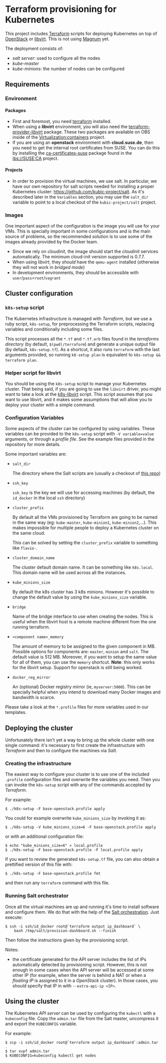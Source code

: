 # Terraform provisioning for Kubernetes

This project includes [Terraform](https://www.terraform.io) scripts for
deploying Kubernetes on top of [OpenStack](https://www.openstack.org/)
or [libvirt](http://libvirt.org/). This is not using
[Magnum](https://wiki.openstack.org/wiki/Magnum) yet.

The deployment consists of:

  * *salt server*: used to configure all the nodes
  * *kube-master*
  * *kube-minions*: the number of nodes can be configured

## Requirements

### Environment

#### Packages

* First and foremost, you need [terraform](https://github.com/hashicorp/terraform)
installed.
* When using a **libvirt** environment, you will also need the
[terraform-provider-libvirt](https://github.com/dmacvicar/terraform-provider-libvirt)
package. These two packages are available on OBS inside of the
[Virtualization:containers](https://build.opensuse.org/project/show/Virtualization:containers) project.
* If you are using an **openstack** environment with **cloud.suse.de**, then you need
to get the internal root certificates from SUSE. You can do this by installing
the [ca-certificates-suse](https://api.suse.de/package/show/SUSE:CA/ca-certificates-suse)
package found in the [ibs://SUSE:CA](https://api.suse.de/project/show/SUSE:CA) project.

#### Projects

* In order to provision the virtual machines, we use salt. In particular, we have
our own repository for salt scripts needed for installing a proper Kubernetes
cluster: https://github.com/kubic-project/salt. As it's described later in the
`Variables` section, you may use the `salt_dir` variable to point to a local
checkout of the `kubic-project/salt` project.

### Images

One important aspect of the configuration is the image you will use for
your VMs. This is specially important in some configurations and is the main
source of problems, so the recommended solution is to use some of the images
already provided by the Docker team.

* Since we rely on *cloudinit*, the image should start the *cloudinit* services
  automatically. The minimum cloud-init version supported is 0.7.7.
* When using _libvirt_, they _should_ have the `qemu-agent` installed (otherwise
  they will not work in _bridged mode_)
* In development environments, they _should_ be accessible with
  `user`/`pass`=`root`/`vagrant`

## Cluster configuration

### `k8s-setup` script

The Kubernetes infrastructure is managed with _Terraform_, but
we use a ruby script, `k8s-setup`, for preprocessing the
Terraform scripts, replacing variables and conditionally
including some files.

This script processes all the `*.tf` and `*.tf.erb` files
found in the _terraforms directory_ (by default, `$(pwd)/terraform`)
and generate a unique output file (by default, `k8s-setup.tf`). As a
shortcut, it also runs `terraform` with the last arguments provided,
so running `k8-setup plan` is equivalent to `k8s-setup && terraform plan`.

### Helper script for libvirt

You should be using the `k8s-setup` script to manage your Kubernetes
cluster. That being said, if you are going to use the `libvirt` driver, you
might want to take a look at the [k8s-libvirt](contrib/libvirt/k8s-libvirt.sh)
script. This script assumes that you want to use libvirt, and it makes some
assumptions that will allow you to deploy your cluster with a simple command.

### Configuration Variables

Some aspects of the cluster can be configured by using variables.
These variables can be provided to the `k8s-setup` script
with `-V variable=value` arguments, or through a _profile
file_. See the example files provided in the repository for more
details.

Some important variables are:

  * `salt_dir`

    The directory where the Salt scripts are (usually a checkout of [this
    repo](https://github.com/kubic-project/salt))

  * `ssh_key`

    `ssh_key` is the key we will use for accessing machines (by default,
    the `id_docker` in the local `ssh` directory)

  * `cluster_prefix`

    By default all the VMs provisioned by Terraform are going to be named in the
    same way (eg: `kube-master`, `kube-minion1`, `kube-minion2`,...). This makes
    impossible for multiple people to deploy a Kubernetes cluster on the same cloud.

    This can be solved by setting the `cluster_prefix` variable to something like
    `flavio-`.

  * `cluster_domain_name`

    The cluster default domain name. It can be something like `k8s.local`. This
    domain name will be used across all the instances.

  * `kube_minions_size`

    By default the k8s cluster has 3 k8s minions. However it's possible to
    change the default value by using the `kube_minions_size` variable.

  * `bridge`

    Name of the bridge interface to use when creating the nodes. This is useful
    when the libvirt host is a remote machine different from the one running
    terraform.

  * `<component name>_memory`

    The amount of memory to be assigned to the given component in MB. Possible
    options for components are: `master`, `minion` and `salt`. The default value
    is 512 MB. Moreover, if you want to setup the same value for all of them,
    you can use the `memory` shortcut. **Note**: this only works for the libvirt
    setup. Support for openstack is still being worked.

  * `docker_reg_mirror`

    An (optional) Docker registry mirror (ie, `myserver:5000`). This can be
    specially helpful when you intend to download many Docker images and
    bandwidth is scarce.

Please take a look at the `*.profile` files for more variables used in
our templates.

## Deploying the cluster

Unfortunately there isn't yet a way to bring up the whole cluster with one
single command: it's necessary to first create the infrastructure with
_Terraform_ and then to configure the machines via _Salt_.

### Creating the infrastructure

The easiest way to configure your cluster is to use one of the included
`.profile` configuration files and overwrite the variables you need.
Then you can invoke the `k8s-setup` script with any of the commands
accepted by _Terraform_.

For example:

```
$ ./k8s-setup -F base-openstack.profile apply
```

You could for example overwrite `kube_minions_size` by invoking it as:

```
$ ./k8s-setup -V kube_minions_size=6 -F base-openstack.profile apply
```

or with an additional configuration file:

```
$ echo "kube_minions_size=6" > local.profile
$ ./k8s-setup -F base-openstack.profile -F local.profile apply
```

If you want to review the generated `k8s-setup.tf` file, you can also
obtain a prettified version of this file with:

```
$ ./k8s-setup -F base-openstack.profile fmt
```

and then run any `terraform` command with this file.

### Running Salt orchestrator

Once all the virtual machines are up and running it's time to install
software and configure them. We do that with the help of the [Salt orchestration](https://docs.saltstack.com/en/latest/topics/tutorials/states_pt5.html#orchestrate-runner).
Just execute:

```
$ ssh -i ssh/id_docker root@`terraform output ip_dashboard` \
    bash /tmp/salt/provision-dashboard.sh --finish
```

Then follow the instructions given by the provisioning script.

Notes:

* the certificate generated for the API server includes the list of IPs
automatically detected by provisioning script. However, this is not enough
in some cases when the API server will be accessed at some other IP
(for example, when the server is behind a NAT or when a _floating IP_ is
assigned to it in a _OpenStack_ cluster). In those cases, you should
specify that IP in with `--extra-api-ip <IP>`.

## Using the cluster

The Kubernetes _API server_ can be used by configuring the `kubectl`
with a `kubeconfig` file. Copy the `admin.tar` file from the Salt master,
uncompress it and export the `KUBECONFIG` variable.

For example:

```
$ scp -i ssh/id_docker root@`terraform output ip_dashboard`:admin.tar .
$ tar xvpf admin.tar
$ KUBECONFIG=kubeconfig kubectl get nodes
```
